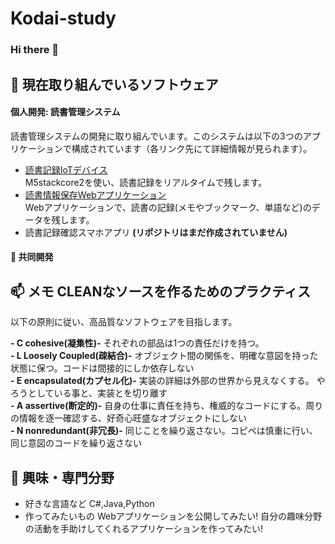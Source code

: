 # Kodai-study
### Hi there 👋

## 🚀 __現在取り組んでいるソフトウェア__
#### 個人開発: 読書管理システム
読書管理システムの開発に取り組んでいます。このシステムは以下の3つのアプリケーションで構成されています（各リンク先にて詳細情報が見られます）。

- [読書記録IoTデバイス](https://github.com/Kodai-study/core2)  
  M5stackcore2を使い、読書記録をリアルタイムで残します。
- [読書情報保存Webアプリケーション](https://github.com/Kodai-study/my-reactApp)   
  Webアプリケーションで、読書の記録(メモやブックマーク、単語など)のデータを残します。
- 読書記録確認スマホアプリ **(リポジトリはまだ作成されていません)**

#### 👯 共同開発

## 📫 メモ CLEANなソースを作るためのプラクティス  
以下の原則に従い、高品質なソフトウェアを目指します。

__- C  cohesive(凝集性)-__  それぞれの部品は1つの責任だけを持つ。  
__- L Loosely Coupled(疎結合)-__  オブジェクト間の関係を、明確な意図を持った状態に保つ。コードは間接的にしか依存しない  
__- E  encapsulated(カプセル化)-__  実装の詳細は外部の世界から見えなくする。 やろうとしている事と、実装とを切り離す  
__- A  assertive(断定的)-__  自身の仕事に責任を持ち、権威的なコードにする。周りの情報を逐一確認する、好奇心旺盛なオブジェクトにしない  
__- N  nonredundant(非冗長)-__  同じことを繰り返さない。コピペは慎重に行い、同じ意図のコードを繰り返さない

## 🌱 興味・専門分野
- 好きな言語など  C#,Java,Python
- 作ってみたいもの  Webアプリケーションを公開してみたい! 自分の趣味分野の活動を手助けしてくれるアプリケーションを作ってみたい!
<!--
**Kodai-study/Kodai-study** is a ✨ _special_ ✨ repository because its `README.md` (this file) appears on your GitHub profile.

Here are some ideas to get you started:

- 🔭 I’m currently working on ...
- 🌱 I’m currently learning ...
- 👯 I’m looking to collaborate on ...
- 🤔 I’m looking for help with ...
- 💬 Ask me about ...
- 📫 How to reach me: ...
- 😄 Pronouns: ...
- ⚡ Fun fact: ...
-->
